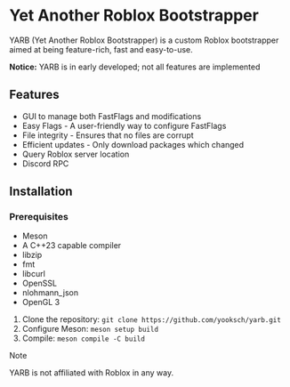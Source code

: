 # Yet Another Roblox Bootstrapper

YARB (Yet Another Roblox Bootstrapper) is a custom Roblox bootstrapper aimed at being feature-rich, fast and easy-to-use.

**Notice:** YARB is in early developed; not all features are implemented

## Features
- GUI to manage both FastFlags and modifications
- Easy Flags - A user-friendly way to configure FastFlags
- File integrity - Ensures that no files are corrupt
- Efficient updates - Only download packages which changed
- Query Roblox server location
- Discord RPC

## Installation

### Prerequisites

- Meson
- A C++23 capable compiler
- libzip
- fmt
- libcurl
- OpenSSL
- nlohmann_json
- OpenGL 3

1. Clone the repository: `git clone https://github.com/yooksch/yarb.git`
2. Configure Meson: `meson setup build`
3. Compile: `meson compile -C build`


> [!NOTE]
> YARB is not affiliated with Roblox in any way.